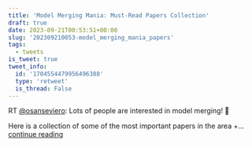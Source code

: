```yaml
---
title: 'Model Merging Mania: Must-Read Papers Collection'
draft: true
date: 2023-09-21T00:53:51+00:00
slug: '202309210053-model_merging_mania_papers'
tags:
  - tweets
is_tweet: true
tweet_info:
  id: '1704554479956496388'
  type: 'retweet'
  is_thread: False
---
```




RT [@osanseviero](https://x.com/osanseviero): Lots of people are interested in model merging! 👀

Here is a collection of some of the most important papers in the area +… [continue reading](https://x.com/sytelus/status/1704554479956496388)
